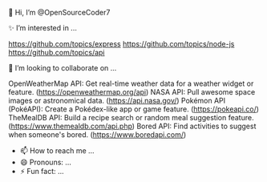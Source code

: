 👋 Hi, I’m @OpenSourceCoder7

✨ I’m interested in ...

https://github.com/topics/express
https://github.com/topics/node-js
https://github.com/topics/api

👀 I’m looking to collaborate on ...

OpenWeatherMap API: Get real-time weather data for a weather widget or feature. (https://openweathermap.org/api)
NASA API: Pull awesome space images or astronomical data. (https://api.nasa.gov/)
Pokémon API (PokéAPI): Create a Pokédex-like app or game feature. (https://pokeapi.co/)
TheMealDB API: Build a recipe search or random meal suggestion feature. (https://www.themealdb.com/api.php)
Bored API: Find activities to suggest when someone's bored. (https://www.boredapi.com/)

- 📫 How to reach me ...
- 😄 Pronouns: ...
- ⚡ Fun fact: ...

<!---
OpenSourceCoder7/OpenSourceCoder7 is a ✨ special ✨ repository because its `README.md` (this file) appears on your GitHub profile.
You can click the Preview link to take a look at your changes.
--->


